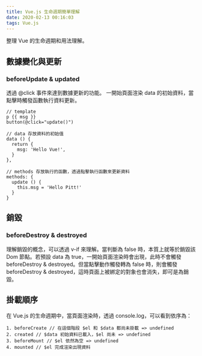 ```yaml
---
title: Vue.js 生命週期簡單理解
date: 2020-02-13 00:16:03
tags: Vue.js
---
```

整理 Vue 的生命週期和用法理解。
<!--more-->
## 數據變化與更新
### beforeUpdate & updated
透過 @click 事件來達到數據更新的功能。
一開始頁面渲染 data 的初始資料，當點擊時觸發函數執行資料更新。
```
// template
p {{ msg }}
button(@click="update()")

// data 存放資料的初始值
data () {
  return {
    msg: 'Hello Vue!',
  }
},

// methods 存放執行的函數，透過點擊執行函數來更新資料
methods: {
  update () {
    this.msg = 'Hello Pitt!'
  }
}
```
## 銷毀
### beforeDestroy & destroyed
理解銷毀的概念，可以透過 v-if 來理解。當判斷為 false 時，本質上就等於銷毀該 Dom 節點。若預設 data 為 true，一開始頁面渲染時會出現，此時不會觸發 beforeDestroy & destroyed。但當點擊動作觸發轉為 false 時，則會觸發 beforeDestroy & destroyed，這時頁面上被綁定的對象也會消失，即可是為銷毀。
## 掛載順序
在 Vue.js 的生命週期中，當頁面渲染時，透過 console.log，可以看到依序為：
```
1. beforeCreate // 在這個階段 $el 和 $data 都尚未掛載 => undefined
2. created // $data 初始資料已載入，$el 尚未 => undefined
3. beforeMount // $el 依然為空 => undefined
4. mounted // $el 完成渲染出現資料
```